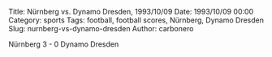 Title: Nürnberg vs. Dynamo Dresden, 1993/10/09
Date: 1993/10/09 00:00
Category: sports
Tags: football, football scores, Nürnberg, Dynamo Dresden
Slug: nurnberg-vs-dynamo-dresden
Author: carbonero


Nürnberg 3 - 0 Dynamo Dresden
